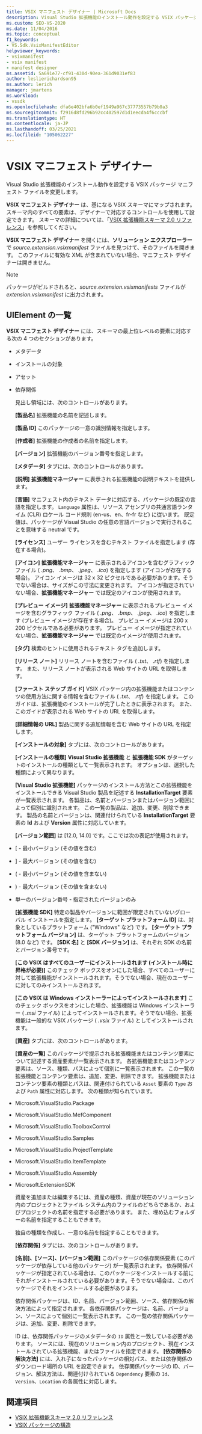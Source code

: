```yaml
---
title: VSIX マニフェスト デザイナー | Microsoft Docs
description: Visual Studio 拡張機能のインストール動作を設定する VSIX パッケージ マニフェスト ファイルを VSIX マニフェスト デザイナーで変更する方法について説明します。
ms.custom: SEO-VS-2020
ms.date: 11/04/2016
ms.topic: conceptual
f1_keywords:
- VS.Sdk.VsixManifestEditor
helpviewer_keywords:
- vsixmanifest
- vsix manifest
- manifest designer
ms.assetid: 5a691e77-cf91-430d-90ea-361d9031ef83
author: leslierichardson95
ms.author: lerich
manager: jmartens
ms.workload:
- vssdk
ms.openlocfilehash: dfa6e402bfa6b0ef1949a967c37773557b79b0a3
ms.sourcegitcommit: f2916d8fd296b92cc402597d1d1eecda4f6cccbf
ms.translationtype: HT
ms.contentlocale: ja-JP
ms.lasthandoff: 03/25/2021
ms.locfileid: "105062227"
---
```

# <a name="vsix-manifest-designer"></a>VSIX マニフェスト デザイナー
Visual Studio 拡張機能のインストール動作を設定する VSIX パッケージ マニフェスト ファイルを変更します。

 **VSIX マニフェスト デザイナー** は、基になる VSIX スキーマにマップされます。 スキーマ内のすべての要素は、デザイナーで対応するコントロールを使用して設定できます。 スキーマの詳細については、「[VSIX 拡張機能スキーマ 2.0 リファレンス](../extensibility/vsix-extension-schema-2-0-reference.md)」を参照してください。

 **VSIX マニフェスト デザイナー** を開くには、**ソリューション エクスプローラー** で *source.extension.vsixmanifest* ファイルを見つけて、そのファイルを開きます。 このファイルに有効な XML が含まれていない場合、マニフェスト デザイナーは開きません。

> [!NOTE]
> パッケージがビルドされると、*source.extension.vsixmanifests* ファイルが *extension.vsixmanifest* に出力されます。

## <a name="uielement-list"></a>UIElement の一覧
 **VSIX マニフェスト デザイナー** には、スキーマの最上位レベルの要素に対応する次の 4 つのセクションがあります。

- メタデータ

- インストールの対象

- アセット

- 依存関係

  見出し領域には、次のコントロールがあります。

  **[製品名]** 拡張機能の名前を記述します。

  **[製品 ID]** このパッケージの一意の識別情報を指定します。

  **[作成者]** 拡張機能の作成者の名前を指定します。

  **[バージョン]** 拡張機能のバージョン番号を指定します。

  **[メタデータ]** タブには、次のコントロールがあります。

  **[説明]** **拡張機能マネージャー** に表示される拡張機能の説明テキストを提供します。

  **[言語]** マニフェスト内のテキスト データに対応する、パッケージの既定の言語を指定します。 `Language` 属性は、リソース アセンブリの共通言語ランタイム (CLR) ロケール コード規則 (en-us、en、fr-fr など) に従います。 既定値は、パッケージが Visual Studio の任意の言語バージョンで実行されることを意味する neutral です。

  **[ライセンス]** ユーザー ライセンスを含むテキスト ファイルを指定します (存在する場合)。

  **[アイコン]** **拡張機能マネージャー** に表示されるアイコンを含むグラフィック ファイル ( *.png*、 *.bmp*、 *.jpeg*、 *.ico*) を指定します (アイコンが存在する場合)。 アイコン イメージは 32 x 32 ピクセルである必要があります。そうでない場合は、サイズがこの寸法に変更されます。 アイコンが指定されていない場合、**拡張機能マネージャー** では既定のアイコンが使用されます。

  **[プレビュー イメージ]** **拡張機能マネージャー** に表示されるプレビュー イメージを含むグラフィック ファイル ( *.png*、 *.bmp*、 *.jpeg*、 *.ico*) を指定します (プレビュー イメージが存在する場合)。 プレビュー イメージは 200 x 200 ピクセルである必要があります。 プレビュー イメージが指定されていない場合、**拡張機能マネージャー** では既定のイメージが使用されます。

  **[タグ]** 検索のヒントに使用されるテキスト タグを追加します。

  **[リリース ノート]** リリース ノートを含むファイル ( *.txt*、 *.rtf*) を指定します。 また、リリース ノートが表示される Web サイトの URL を取得します。

  **[ファースト ステップ ガイド]** VSIX パッケージ内の拡張機能またはコンテンツの使用方法に関する情報を含むファイル ( *.txt*、 *.rtf*) を指定します。 このガイドは、拡張機能のインストールが完了したときに表示されます。 また、このガイドが表示される Web サイトの URL を取得します。

  **[詳細情報の URL]** 製品に関する追加情報を含む Web サイトの URL を指定します。

  **[インストールの対象]** タブには、次のコントロールがあります。

  **[インストールの種類]** **Visual Studio 拡張機能** と **拡張機能 SDK** がターゲットのインストールの種類として一覧表示されます。 オプションは、選択した種類によって異なります。

  **[Visual Studio 拡張機能]** パッケージのインストール方法とこの拡張機能をインストールできる Visual Studio 製品を記述する **InstallationTarget** 要素が一覧表示されます。 各製品は、名前とバージョンまたはバージョン範囲によって個別に識別されます。 この一覧の製品は、追加、変更、削除できます。 製品の名前とバージョンは、関連付けられている **InstallationTarget** 要素の **Id** および **Version** 属性に対応しています。

  **[バージョン範囲]** は [12.0, 14.0] です。ここでは次の表記が使用されます。

- [ - 最小バージョン (その値を含む)

- ] - 最大バージョン (その値を含む)

- ( - 最小バージョン (その値を含まない)

- ) - 最大バージョン (その値を含まない)

- 単一のバージョン番号 - 指定されたバージョンのみ

  **[拡張機能 SDK]** 特定の製品やバージョンに範囲が限定されていないグローバル インストールを指定します。 **[ターゲット プラットフォーム ID]** は、対象としているプラットフォーム ("Windows" など) です。 **[ターゲット プラットフォーム バージョン]** は、ターゲット プラットフォームのバージョン (8.0 など) です。 **[SDK 名]** と **[SDK バージョン]** は、それぞれ SDK の名前とバージョン番号です。

  **[この VSIX はすべてのユーザーにインストールされます (インストール時に昇格が必要)]** このチェック ボックスをオンにした場合、すべてのユーザーに対して拡張機能がインストールされます。そうでない場合、現在のユーザーに対してのみインストールされます。

  **[この VSIX は Windows インストーラーによってインストールされます]** このチェック ボックスをオンにした場合、拡張機能は Windows インストーラー ( *.msi* ファイル) によってインストールされます。そうでない場合、拡張機能は一般的な VSIX パッケージ ( *.vsix* ファイル) としてインストールされます。

  **[資産]** タブには、次のコントロールがあります。

  **[資産の一覧]** このパッケージで提示される拡張機能またはコンテンツ要素について記述する資産要素が一覧表示されます。 各拡張機能またはコンテンツ要素は、ソース、種類、パスによって個別に一覧表示されます。 この一覧の拡張機能とコンテンツ要素は、追加、変更、削除できます。 拡張機能またはコンテンツ要素の種類とパスは、関連付けられている `Asset` 要素の `Type` および `Path` 属性に対応します。 次の種類が知られています。

- Microsoft.VisualStudio.Package

- Microsoft.VisualStudio.MefComponent

- Microsoft.VisualStudio.ToolboxControl

- Microsoft.VisualStudio.Samples

- Microsoft.VisualStudio.ProjectTemplate

- Microsoft.VisualStudio.ItemTemplate

- Microsoft.VisualStudio.Assembly

- Microsoft.ExtensionSDK

  資産を追加または編集するには、資産の種類、資産が現在のソリューション内のプロジェクトとファイル システム内のファイルのどちらであるか、およびプロジェクトの名前を指定する必要があります。 また、埋め込むフォルダーの名前を指定することもできます。

  独自の種類を作成し、一意の名前を指定することもできます。

  **[依存関係]** タブには、次のコントロールがあります。

  **[名前]、[ソース]、[バージョン範囲]** このパッケージの依存関係要素 (このパッケージが依存している他のパッケージ) が一覧表示されます。 依存関係パッケージが指定されている場合は、このパッケージをインストールする前にそれがインストールされている必要があります。そうでない場合は、このパッケージでそれをインストールする必要があります。

  依存関係パッケージは、ID、名前、バージョン範囲、ソース、依存関係の解決方法によって指定されます。 各依存関係パッケージは、名前、バージョン、ソースによって個別に一覧表示されます。 この一覧の依存関係パッケージは、追加、変更、削除できます。

  ID は、依存関係パッケージのメタデータの `ID` 属性と一致している必要があります。 ソースには、現在のソリューション内のプロジェクト、現在インストールされている拡張機能、またはファイルを指定できます。 **[依存関係の解決方法]** には、入れ子になったパッケージの相対パス、または依存関係のダウンロード場所の URL を設定できます。 依存関係パッケージの ID、バージョン、解決方法は、関連付けられている `Dependency` 要素の `Id`、`Version`、`Location` の各属性に対応します。

## <a name="see-also"></a>関連項目
- [VSIX 拡張機能スキーマ 2.0 リファレンス](../extensibility/vsix-extension-schema-2-0-reference.md)
- [VSIX パッケージの構造](../extensibility/anatomy-of-a-vsix-package.md)
